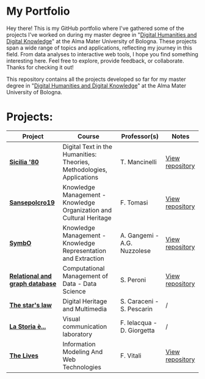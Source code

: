 # My Portfolio


Hey there! This is my GitHub portfolio where I've gathered some of the projects I've worked on during my master degree in "[Digital Humanities and Digital Knowledge](https://corsi.unibo.it/2cycle/DigitalHumanitiesKnowledge)" at the Alma Mater University of Bologna. These projects span a wide range of topics and applications, reflecting my journey in this field. From data analyses to interactive web tools, I hope you find something interesting here. Feel free to explore, provide feedback, or collaborate. Thanks for checking it out!



This repository contains all the projects developed so far for my master degree in "[Digital Humanities and Digital Knowledge](https://corsi.unibo.it/2cycle/DigitalHumanitiesKnowledge)" at the Alma Mater University of Bologna. 

# Projects:
|**Project**|**Course**|**Professor(s)**|**Notes**
|---|---|---|---|
|**[Sicilia '80 ](https://giorgimariachiara.github.io/DTTH/index.html)**|Digital Text in the Humanities: Theories, Methodologies, Applications|T. Mancinelli|[View repository](https://github.com/giorgimariachiara/DTTH) 
|**[Sansepolcro19](https://sansepolcro19.github.io/korganization//)**|Knowledge Management - Knowledge Organization and Cultural Heritage|F. Tomasi|[View repository](https://github.com/sansepolcro19/korganization)
|**[SymbO](https://giorgimariachiara.github.io/KRKE/index.html)**|   Knowledge Management - Knowledge Representation and Extraction|A. Gangemi - A.G. Nuzzolese|[View repository](https://github.com/giorgimariachiara/KRKE) 
|**[Relational and graph database](https://github.com/ljutach/Ed-Edd-n-Eddie/blob/main/jupyternotebook./DatascienceJupyternotebook.ipynb)**|Computational Management of Data - Data Science|S. Peroni|[View repository](https://github.com/ljutach/Ed-Edd-n-Eddie)
|**[The star's law](https://github.com/elizastuglik/Thestarslaw)**|Digital Heritage and Multimedia|S. Caraceni - S.  Pescarin|/
|**[La Storia è...](https://github.com/giorgimariachiara/Lastoria.git)**|Visual communication laboratory|F. Ielacqua - D. Giorgetta|/
|**[The Lives ](https://giorgimariachiara.github.io/TheLivesOf/index.html)**|Information Modeling And Web Technologies|F. Vitali|[View repository](https://github.com/giorgimariachiara/TheLivesOf) 








